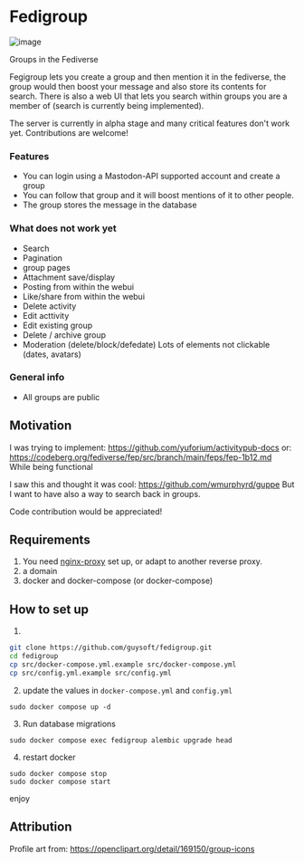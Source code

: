 # Fedigroup
![image](https://github.com/guysoft/fedigroup/blob/main/media/logo.png?raw=true)

Groups in the Fediverse

Fegigroup lets you create a group and then mention it in the fediverse, the group would then boost your message and also store its contents for search.
There is also a web UI that lets you search within groups you are a member of (search is currently being implemented).

The server is currently in alpha stage and many critical features don't work yet. Contributions are welcome!

### Features

* You can login using a Mastodon-API supported account and create a group
* You can follow that group and it will boost mentions of it to other people.
* The group stores the message in the database

### What does not work yet
* Search
* Pagination
* group pages
* Attachment save/display
* Posting from within the webui
* Like/share from within the webui
* Delete activity
* Edit acttivity
* Edit existing group
* Delete / archive group
* Moderation (delete/block/defedate)
 Lots of elements not clickable (dates, avatars)

### General info
* All groups are public

## Motivation
I was trying to implement: https://github.com/yuforium/activitypub-docs
or: https://codeberg.org/fediverse/fep/src/branch/main/feps/fep-1b12.md
While being functional

I saw this and thought it was cool: https://github.com/wmurphyrd/guppe
But I want to have also a way to search back in groups.

Code contribution would be appreciated!

## Requirements
1. You need [nginx-proxy](https://github.com/nginx-proxy/nginx-proxy) set up, or adapt to another reverse proxy.
2. a domain
3. docker and docker-compose (or docker-compose)

## How to set up
1. 
```bash
git clone https://github.com/guysoft/fedigroup.git
cd fedigroup
cp src/docker-compose.yml.example src/docker-compose.yml
cp src/config.yml.example src/config.yml
```

2. update the values in ``docker-compose.yml`` and ``config.yml``
```
sudo docker compose up -d
```
3. Run database migrations
```
sudo docker compose exec fedigroup alembic upgrade head
```
4. restart docker
```
sudo docker compose stop
sudo docker compose start
```

enjoy

## Attribution

Profile art from: https://openclipart.org/detail/169150/group-icons
